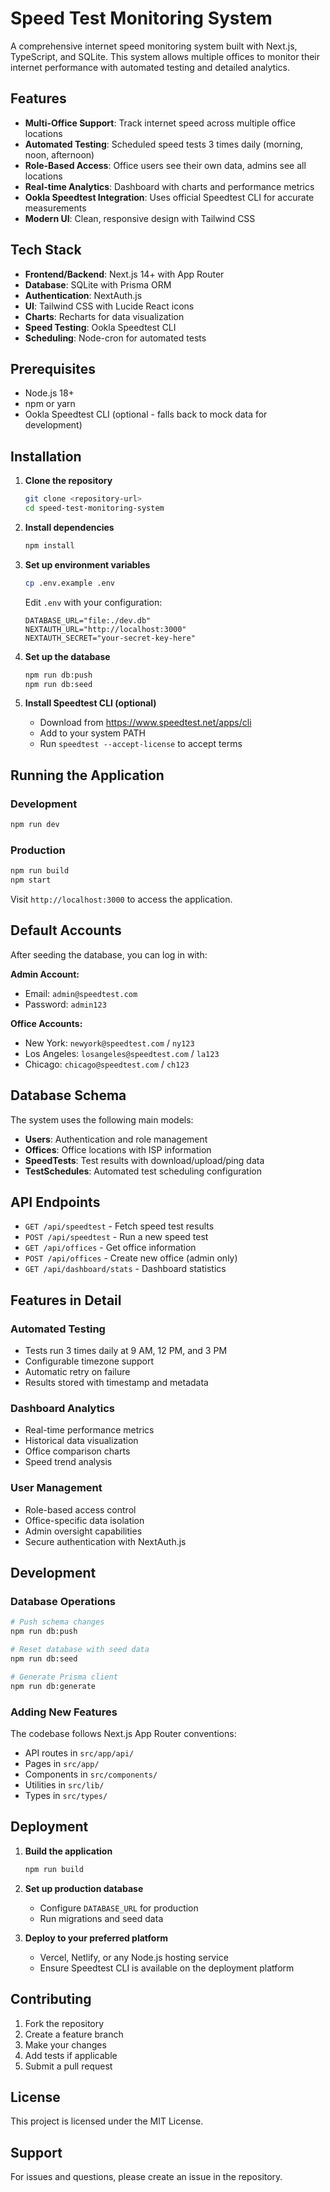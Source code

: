 # Speed Test Monitoring System

A comprehensive internet speed monitoring system built with Next.js, TypeScript, and SQLite. This system allows multiple offices to monitor their internet performance with automated testing and detailed analytics.

## Features

- **Multi-Office Support**: Track internet speed across multiple office locations
- **Automated Testing**: Scheduled speed tests 3 times daily (morning, noon, afternoon)
- **Role-Based Access**: Office users see their own data, admins see all locations
- **Real-time Analytics**: Dashboard with charts and performance metrics
- **Ookla Speedtest Integration**: Uses official Speedtest CLI for accurate measurements
- **Modern UI**: Clean, responsive design with Tailwind CSS

## Tech Stack

- **Frontend/Backend**: Next.js 14+ with App Router
- **Database**: SQLite with Prisma ORM
- **Authentication**: NextAuth.js
- **UI**: Tailwind CSS with Lucide React icons
- **Charts**: Recharts for data visualization
- **Speed Testing**: Ookla Speedtest CLI
- **Scheduling**: Node-cron for automated tests

## Prerequisites

- Node.js 18+ 
- npm or yarn
- Ookla Speedtest CLI (optional - falls back to mock data for development)

## Installation

1. **Clone the repository**
   ```bash
   git clone <repository-url>
   cd speed-test-monitoring-system
   ```

2. **Install dependencies**
   ```bash
   npm install
   ```

3. **Set up environment variables**
   ```bash
   cp .env.example .env
   ```
   Edit `.env` with your configuration:
   ```
   DATABASE_URL="file:./dev.db"
   NEXTAUTH_URL="http://localhost:3000"
   NEXTAUTH_SECRET="your-secret-key-here"
   ```

4. **Set up the database**
   ```bash
   npm run db:push
   npm run db:seed
   ```

5. **Install Speedtest CLI (optional)**
   - Download from https://www.speedtest.net/apps/cli
   - Add to your system PATH
   - Run `speedtest --accept-license` to accept terms

## Running the Application

### Development
```bash
npm run dev
```

### Production
```bash
npm run build
npm start
```

Visit `http://localhost:3000` to access the application.

## Default Accounts

After seeding the database, you can log in with:

**Admin Account:**
- Email: `admin@speedtest.com`
- Password: `admin123`

**Office Accounts:**
- New York: `newyork@speedtest.com` / `ny123`
- Los Angeles: `losangeles@speedtest.com` / `la123`
- Chicago: `chicago@speedtest.com` / `ch123`

## Database Schema

The system uses the following main models:

- **Users**: Authentication and role management
- **Offices**: Office locations with ISP information
- **SpeedTests**: Test results with download/upload/ping data
- **TestSchedules**: Automated test scheduling configuration

## API Endpoints

- `GET /api/speedtest` - Fetch speed test results
- `POST /api/speedtest` - Run a new speed test
- `GET /api/offices` - Get office information
- `POST /api/offices` - Create new office (admin only)
- `GET /api/dashboard/stats` - Dashboard statistics

## Features in Detail

### Automated Testing
- Tests run 3 times daily at 9 AM, 12 PM, and 3 PM
- Configurable timezone support
- Automatic retry on failure
- Results stored with timestamp and metadata

### Dashboard Analytics
- Real-time performance metrics
- Historical data visualization
- Office comparison charts
- Speed trend analysis

### User Management
- Role-based access control
- Office-specific data isolation
- Admin oversight capabilities
- Secure authentication with NextAuth.js

## Development

### Database Operations
```bash
# Push schema changes
npm run db:push

# Reset database with seed data
npm run db:seed

# Generate Prisma client
npm run db:generate
```

### Adding New Features
The codebase follows Next.js App Router conventions:
- API routes in `src/app/api/`
- Pages in `src/app/`
- Components in `src/components/`
- Utilities in `src/lib/`
- Types in `src/types/`

## Deployment

1. **Build the application**
   ```bash
   npm run build
   ```

2. **Set up production database**
   - Configure `DATABASE_URL` for production
   - Run migrations and seed data

3. **Deploy to your preferred platform**
   - Vercel, Netlify, or any Node.js hosting service
   - Ensure Speedtest CLI is available on the deployment platform

## Contributing

1. Fork the repository
2. Create a feature branch
3. Make your changes
4. Add tests if applicable
5. Submit a pull request

## License

This project is licensed under the MIT License.

## Support

For issues and questions, please create an issue in the repository.
